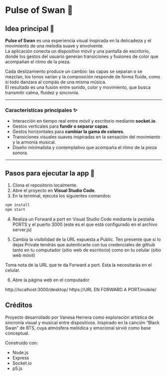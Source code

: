 # Pulse of Swan 🦢  

## Idea principal 🎵  
**Pulse of Swan** es una experiencia visual inspirada en la delicadeza y el movimiento de una melodía suave y envolvente.  
La aplicación conecta un dispositivo móvil y una pantalla de escritorio, donde los gestos del usuario generan transiciones y fusiones de color que acompañan el ritmo de la pieza.  

Cada deslizamiento produce un cambio: las capas se separan o se mezclan, los tonos varían y la composición responde de forma fluida, como si todo danzara al compás de una misma música.  
El resultado es una fusión entre sonido, color y movimiento, que busca transmitir calma, fluidez y sincronía.  

---

### Características principales ✨
- Interacción en tiempo real entre móvil y escritorio mediante **socket.io**.  
- Gestos verticales para **fundir o separar capas**.  
- Gestos horizontales para **cambiar la gama de colores**.  
- Transiciones visuales suaves inspiradas en la sensación del movimiento y la armonía musical.  
- Diseño minimalista y contemplativo que acompaña el ritmo de la pieza sonora.  

---

## Pasos para ejecutar la app 🔢

1. Clona el repositorio localmente.  
2. Abre el proyecto en **Visual Studio Code**.  
3. En la terminal, ejecuta los siguientes comandos:

```bash
npm install
npm start
```

4. Realiza un Forward a port en Visual Studio Code mediante la pestaña PORTS y el puerto 3000 (este es el que está configurado en el archivo server.js)

5. Cambia la visibilidad de la URL expuesta a Public. Ten presente que si lo dejas Private tendrás que autenticarte con tus credenciales de github tanto en tu computador (sitio web de escritorio) como en tu celular (sitio web móvil)

Toma nota de la URL que te da Forward a port. Esta la necesitarás en el celular.

6. Abre la página web en el computador

http://localhost:3000/desktop/
https://URL EN FORWARD A PORT/mobile/


## Créditos 

Proyecto desarrollado por Vanesa Herrera como exploración artística de sincronía visual y musical entre dispositivos.
Inspirado en la canción “Black Swan” de BTS, cuya atmósfera melódica y emocional sirvió como base conceptual.

Construido con:
- Node.js
- Express
- Socket.io
- p5.js